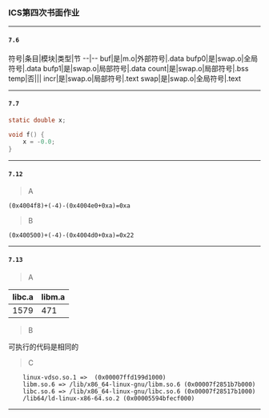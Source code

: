 ### ICS第四次书面作业
***
#### `7.6`
符号|条目|模块|类型|节
--|--
buf|是|m.o|外部符号|.data
bufp0|是|swap.o|全局符号|.data
bufp1|是|swap.o|局部符号|.data
count|是|swap.o|局部符号|.bss
temp|否|||
incr|是|swap.o|局部符号|.text
swap|是|swap.o|全局符号|.text
***
#### `7.7`
```C
static double x;

void f() {
	x = -0.0;
}
```
***
#### `7.12`
> A

	(0x4004f8)+(-4)-(0x4004e0+0xa)=0xa

> B

	(0x400500)+(-4)-(0x4004d0+0xa)=0x22

***
#### `7.13`
> A

libc.a|libm.a
--|--
1579|471

> B

可执行的代码是相同的

> C
```
	linux-vdso.so.1 =>  (0x00007ffd199d1000)
	libm.so.6 => /lib/x86_64-linux-gnu/libm.so.6 (0x00007f2851b7b000)
	libc.so.6 => /lib/x86_64-linux-gnu/libc.so.6 (0x00007f28517b1000)
	/lib64/ld-linux-x86-64.so.2 (0x00005594bfecf000)
```


***